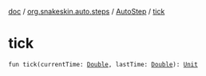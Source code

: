 [doc](../../index.md) / [org.snakeskin.auto.steps](../index.md) / [AutoStep](index.md) / [tick](./tick.md)

# tick

`fun tick(currentTime: `[`Double`](https://kotlinlang.org/api/latest/jvm/stdlib/kotlin/-double/index.html)`, lastTime: `[`Double`](https://kotlinlang.org/api/latest/jvm/stdlib/kotlin/-double/index.html)`): `[`Unit`](https://kotlinlang.org/api/latest/jvm/stdlib/kotlin/-unit/index.html)